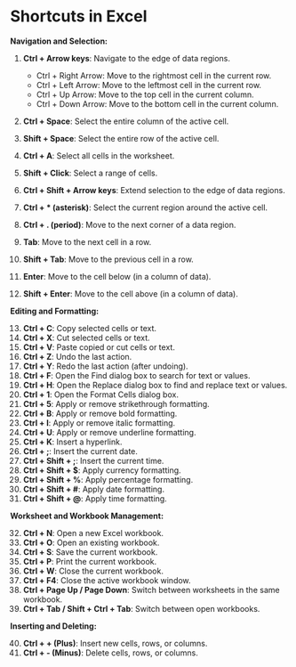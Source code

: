 # Shortcuts in Excel

**Navigation and Selection:**

1. **Ctrl + Arrow keys**: Navigate to the edge of data regions.
   - Ctrl + Right Arrow: Move to the rightmost cell in the current row.
   - Ctrl + Left Arrow: Move to the leftmost cell in the current row.
   - Ctrl + Up Arrow: Move to the top cell in the current column.
   - Ctrl + Down Arrow: Move to the bottom cell in the current column.
   
2. **Ctrl + Space**: Select the entire column of the active cell.
3. **Shift + Space**: Select the entire row of the active cell.
4. **Ctrl + A**: Select all cells in the worksheet.
5. **Shift + Click**: Select a range of cells.
6. **Ctrl + Shift + Arrow keys**: Extend selection to the edge of data regions.
7. **Ctrl + * (asterisk)**: Select the current region around the active cell.
8. **Ctrl + . (period)**: Move to the next corner of a data region.
9. **Tab**: Move to the next cell in a row.
10. **Shift + Tab**: Move to the previous cell in a row.
11. **Enter**: Move to the cell below (in a column of data).
12. **Shift + Enter**: Move to the cell above (in a column of data).

**Editing and Formatting:**

13. **Ctrl + C**: Copy selected cells or text.
14. **Ctrl + X**: Cut selected cells or text.
15. **Ctrl + V**: Paste copied or cut cells or text.
16. **Ctrl + Z**: Undo the last action.
17. **Ctrl + Y**: Redo the last action (after undoing).
18. **Ctrl + F**: Open the Find dialog box to search for text or values.
19. **Ctrl + H**: Open the Replace dialog box to find and replace text or values.
20. **Ctrl + 1**: Open the Format Cells dialog box.
21. **Ctrl + 5**: Apply or remove strikethrough formatting.
22. **Ctrl + B**: Apply or remove bold formatting.
23. **Ctrl + I**: Apply or remove italic formatting.
24. **Ctrl + U**: Apply or remove underline formatting.
25. **Ctrl + K**: Insert a hyperlink.
26. **Ctrl + ;**: Insert the current date.
27. **Ctrl + Shift + ;**: Insert the current time.
28. **Ctrl + Shift + $**: Apply currency formatting.
29. **Ctrl + Shift + %**: Apply percentage formatting.
30. **Ctrl + Shift + #**: Apply date formatting.
31. **Ctrl + Shift + @**: Apply time formatting.

**Worksheet and Workbook Management:**

32. **Ctrl + N**: Open a new Excel workbook.
33. **Ctrl + O**: Open an existing workbook.
34. **Ctrl + S**: Save the current workbook.
35. **Ctrl + P**: Print the current workbook.
36. **Ctrl + W**: Close the current workbook.
37. **Ctrl + F4**: Close the active workbook window.
38. **Ctrl + Page Up / Page Down**: Switch between worksheets in the same workbook.
39. **Ctrl + Tab / Shift + Ctrl + Tab**: Switch between open workbooks.

**Inserting and Deleting:**

40. **Ctrl + + (Plus)**: Insert new cells, rows, or columns.
41. **Ctrl + - (Minus)**: Delete cells, rows, or columns.

